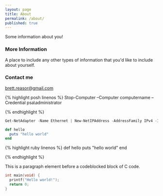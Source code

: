 ```yaml
---
layout: page
title: About
permalink: /about/
published: true
---
```


Some information about you!

### More Information

A place to include any other types of information that you'd like to include about yourself.

### Contact me

[brett.reasor@gmail.com](mailto:brett.reasor@gmail.com)

{% highlight posh linenos %}
Stop-Computer –Computer computername –Credential psa\administrator

{% endhighlight %}

~~~powershell
Get-NetAdapter -Name Ethernet | New-NetIPAddress -AddressFamily IPv4 -IPAddress 10.0.1.100 -PrefixLength 24 -Type Unicast -DefaultGateway 10.0.1.1
~~~

~~~ruby
def hello
  puts "hello world"
end
~~~
{% highlight ruby linenos %}
def hello
  puts "hello world"
end

{% endhighlight %}

This is a paragraph element before a codeblocked block of C code.

```c
int main(void) {
  printf("Hello world!");
  return 0;
}
```
